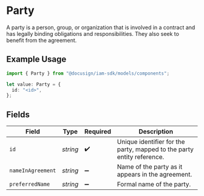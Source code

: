 # Party

A party is a person, group, or organization that is involved in a contract and has legally binding obligations and responsibilities. They also seek to benefit from the agreement.


## Example Usage

```typescript
import { Party } from "@docusign/iam-sdk/models/components";

let value: Party = {
  id: "<id>",
};
```

## Fields

| Field                                                                  | Type                                                                   | Required                                                               | Description                                                            |
| ---------------------------------------------------------------------- | ---------------------------------------------------------------------- | ---------------------------------------------------------------------- | ---------------------------------------------------------------------- |
| `id`                                                                   | *string*                                                               | :heavy_check_mark:                                                     | Unique identifier for the party, mapped to the party entity reference. |
| `nameInAgreement`                                                      | *string*                                                               | :heavy_minus_sign:                                                     | Name of the party as it appears in the agreement.                      |
| `preferredName`                                                        | *string*                                                               | :heavy_minus_sign:                                                     | Formal name of the party.                                              |